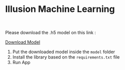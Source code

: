 <h1>Illusion Machine Learning</h1>

<br>

<p>Please download the .h5 model on this link : </p>
<a href="https://drive.google.com/file/d/1vIEucLGnyYfYSeXD9cg_rh3BKUOzLzsH/view?usp=sharing">Download Model</a>

<br>

<ol>
  <li>Put the downloaded model inside the <code>model</code> folder</li>
  <li>Install the library based on the <code>requirements.txt</code> file</li>
  <li>Run App</li>
</ol>
